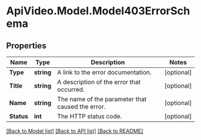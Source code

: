 # ApiVideo.Model.Model403ErrorSchema

## Properties

Name | Type | Description | Notes
------------ | ------------- | ------------- | -------------
**Type** | **string** | A link to the error documentation. | [optional] 
**Title** | **string** | A description of the error that occurred. | [optional] 
**Name** | **string** | The name of the parameter that caused the error. | [optional] 
**Status** | **int** | The HTTP status code. | [optional] 

[[Back to Model list]](../README.md#documentation-for-models) [[Back to API list]](../README.md#documentation-for-api-endpoints) [[Back to README]](../README.md)


